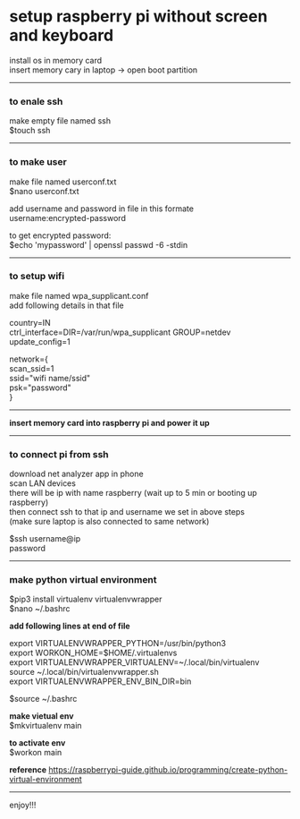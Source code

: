 # setup raspberry pi without screen and keyboard

install os in memory card  
insert memory cary in laptop -> open boot partition

-------------------------------------------------------------------

### to enale ssh
make empty file named ssh  
$touch ssh

-------------------------------------------------------------------

### to make user
make file named userconf.txt  
$nano userconf.txt

add username and password in file in this formate  
username:encrypted-password

to get encrypted password:  
$echo 'mypassword' | openssl passwd -6 -stdin

-------------------------------------------------------------------


### to setup wifi
make file named wpa_supplicant.conf  
add following details in that file

country=IN  
ctrl_interface=DIR=/var/run/wpa_supplicant GROUP=netdev  
update_config=1  

network={  
    scan_ssid=1  
    ssid="wifi name/ssid"  
    psk="password"  
}

------------------------------------------------------------------

**insert memory card into raspberry pi and power it up**

------------------------------------------------------------------

### to connect pi from ssh
download net analyzer app in phone  
scan LAN devices  
there will be ip with name raspberry (wait up to 5 min or booting up raspberry)  
then connect ssh to that ip and username we set in above steps  
(make sure laptop is also connected to same network)  

$ssh username@ip  
password  

-----------------------------------------------------------------

### make python virtual environment
$pip3 install virtualenv virtualenvwrapper  
$nano ~/.bashrc  

**add following lines at end of file**  

export VIRTUALENVWRAPPER_PYTHON=/usr/bin/python3  
export WORKON_HOME=$HOME/.virtualenvs  
export VIRTUALENVWRAPPER_VIRTUALENV=~/.local/bin/virtualenv  
source ~/.local/bin/virtualenvwrapper.sh  
export VIRTUALENVWRAPPER_ENV_BIN_DIR=bin  

$source ~/.bashrc

**make vietual env**  
$mkvirtualenv main

**to activate env**  
$workon main

**reference** https://raspberrypi-guide.github.io/programming/create-python-virtual-environment

-----------------------------------------------------------------

enjoy!!!
